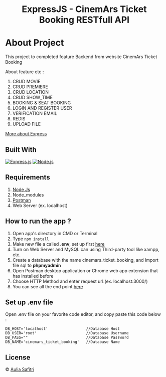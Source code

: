 <h1 align="center">ExpressJS - CinemArs Ticket Booking RESTfull API</h1>

# About Project

This project to completed feature Backend from website CinemArs Ticket Booking

About feature etc :

1. CRUD MOVIE
2. CRUD PREMIERE
3. CRUD LOCATION
4. CRUD SHOW_TIME
5. BOOKING & SEAT BOOKING
6. LOGIN AND REGISTER USER
7. VERIFICATION EMAIL
8. REDIS
9. UPLOAD FILE

[More about Express](https://en.wikipedia.org/wiki/Express.js)

## Built With

[![Express.js](https://img.shields.io/badge/Express.js-4.x-orange.svg?style=rounded-square)](https://expressjs.com/en/starter/installing.html)
[![Node.js](https://img.shields.io/badge/Node.js-v.12.13-green.svg?style=rounded-square)](https://nodejs.org/)

## Requirements

1. <a href="https://nodejs.org/en/download/">Node Js</a>
2. Node_modules
3. <a href="https://www.getpostman.com/">Postman</a>
4. Web Server (ex. localhost)

## How to run the app ?

1. Open app's directory in CMD or Terminal
2. Type `npm install`
3. Make new file a called **.env**, set up first [here](#set-up-env-file)
4. Turn on Web Server and MySQL can using Third-party tool like xampp, etc.
5. Create a database with the name cinemars_ticket_booking, and Import file sql to **phpmyadmin**
6. Open Postman desktop application or Chrome web app extension that has installed before
7. Choose HTTP Method and enter request url.(ex. localhost:3000/)
8. You can see all the end point [here](https://documenter.getpostman.com/view/14947284/TzJphKMR)

## Set up .env file

Open .env file on your favorite code editor, and copy paste this code below :

```
DB_HOST='localhost'                 //Database Host
DB_USER='root'                      //Database Username
DB_PASS=""                          //Database Password
DB_NAME='cinemars_ticket_booking'   //Database Name
```

## License

© [Aulia Safitri](https://github.com/arsasf/)
